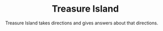 <h1 align="center" id="title">Treasure Island</h1>

<p>Treasure Island takes directions and gives answers about that directions.</p>

